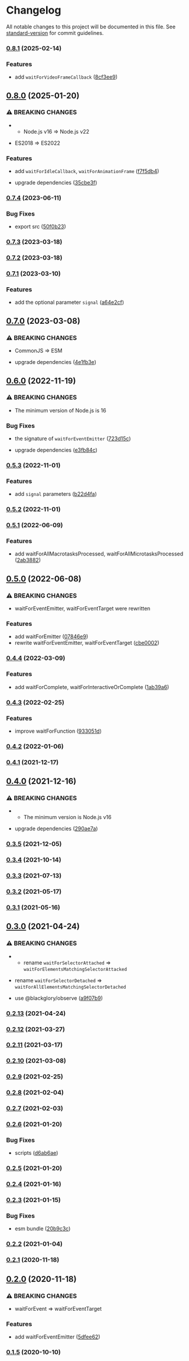 # Changelog

All notable changes to this project will be documented in this file. See [standard-version](https://github.com/conventional-changelog/standard-version) for commit guidelines.

### [0.8.1](https://github.com/BlackGlory/wait-for/compare/v0.8.0...v0.8.1) (2025-02-14)


### Features

* add `waitForVideoFrameCallback` ([8cf3ee9](https://github.com/BlackGlory/wait-for/commit/8cf3ee96b8457ae260671eab3268342c570f68ae))

## [0.8.0](https://github.com/BlackGlory/wait-for/compare/v0.7.4...v0.8.0) (2025-01-20)


### ⚠ BREAKING CHANGES

* - Node.js v16 => Node.js v22
- ES2018 => ES2022

### Features

* add `waitForIdleCallback`, `waitForAnimationFrame` ([f7f5db4](https://github.com/BlackGlory/wait-for/commit/f7f5db47d43500eaf0b5f46a38d2bea2867a7269))


* upgrade dependencies ([35cbe3f](https://github.com/BlackGlory/wait-for/commit/35cbe3fd157f963e0d6b1223492953619310d5e9))

### [0.7.4](https://github.com/BlackGlory/wait-for/compare/v0.7.3...v0.7.4) (2023-06-11)


### Bug Fixes

* export src ([50f0b23](https://github.com/BlackGlory/wait-for/commit/50f0b230dc2be9794b237fedc30c268d3f19199b))

### [0.7.3](https://github.com/BlackGlory/wait-for/compare/v0.7.2...v0.7.3) (2023-03-18)

### [0.7.2](https://github.com/BlackGlory/wait-for/compare/v0.7.1...v0.7.2) (2023-03-18)

### [0.7.1](https://github.com/BlackGlory/wait-for/compare/v0.7.0...v0.7.1) (2023-03-10)


### Features

* add the optional parameter `signal` ([a64e2cf](https://github.com/BlackGlory/wait-for/commit/a64e2cf7c41ea8049298863d43b8f2e0551c8069))

## [0.7.0](https://github.com/BlackGlory/wait-for/compare/v0.6.0...v0.7.0) (2023-03-08)


### ⚠ BREAKING CHANGES

* CommonJS => ESM

* upgrade dependencies ([4e1fb3e](https://github.com/BlackGlory/wait-for/commit/4e1fb3e9e0759e1894d8b0a1ac596507842ba2a7))

## [0.6.0](https://github.com/BlackGlory/wait-for/compare/v0.5.3...v0.6.0) (2022-11-19)


### ⚠ BREAKING CHANGES

* The minimum version of Node.js is 16

### Bug Fixes

* the signature of `waitForEventEmitter` ([723d15c](https://github.com/BlackGlory/wait-for/commit/723d15c23e254c287adc407cb7035336fec58857))


* upgrade dependencies ([e3fb84c](https://github.com/BlackGlory/wait-for/commit/e3fb84ca444bbdafca3dcf6bc724a35871f0ef96))

### [0.5.3](https://github.com/BlackGlory/wait-for/compare/v0.5.2...v0.5.3) (2022-11-01)


### Features

* add `signal` parameters ([b22d4fa](https://github.com/BlackGlory/wait-for/commit/b22d4fa03b62fe0c63015f0f3ebc952dbb22fe98))

### [0.5.2](https://github.com/BlackGlory/wait-for/compare/v0.5.1...v0.5.2) (2022-11-01)

### [0.5.1](https://github.com/BlackGlory/wait-for/compare/v0.5.0...v0.5.1) (2022-06-09)


### Features

* add waitForAllMacrotasksProcessed, waitForAllMicrotasksProcessed ([2ab3882](https://github.com/BlackGlory/wait-for/commit/2ab388225c230aa03e356d3bf6bf1d91ec045fdd))

## [0.5.0](https://github.com/BlackGlory/wait-for/compare/v0.4.4...v0.5.0) (2022-06-08)


### ⚠ BREAKING CHANGES

* waitForEventEmitter, waitForEventTarget were rewritten

### Features

* add waitForEmitter ([07846e9](https://github.com/BlackGlory/wait-for/commit/07846e9ba7958340f9638d519eddedf8360959f6))
* rewrite waitForEventEmitter, waitForEventTarget ([cbe0002](https://github.com/BlackGlory/wait-for/commit/cbe0002aa72000b58f5ea174669e71385973a5fb))

### [0.4.4](https://github.com/BlackGlory/wait-for/compare/v0.4.3...v0.4.4) (2022-03-09)


### Features

* add waitForComplete, waitForInteractiveOrComplete ([1ab39a6](https://github.com/BlackGlory/wait-for/commit/1ab39a6f1b56a290fc761b9fb76ae6361a3c3baa))

### [0.4.3](https://github.com/BlackGlory/wait-for/compare/v0.4.2...v0.4.3) (2022-02-25)


### Features

* improve waitForFunction ([933051d](https://github.com/BlackGlory/wait-for/commit/933051de2b611dba641c64c1e64ac1ce468a9035))

### [0.4.2](https://github.com/BlackGlory/wait-for/compare/v0.4.1...v0.4.2) (2022-01-06)

### [0.4.1](https://github.com/BlackGlory/wait-for/compare/v0.4.0...v0.4.1) (2021-12-17)

## [0.4.0](https://github.com/BlackGlory/wait-for/compare/v0.3.5...v0.4.0) (2021-12-16)


### ⚠ BREAKING CHANGES

* - The minimum version is Node.js v16

* upgrade dependencies ([290ae7a](https://github.com/BlackGlory/wait-for/commit/290ae7a0c01910f14d83f2f9df5f6a604082c348))

### [0.3.5](https://github.com/BlackGlory/wait-for/compare/v0.3.4...v0.3.5) (2021-12-05)

### [0.3.4](https://github.com/BlackGlory/wait-for/compare/v0.3.3...v0.3.4) (2021-10-14)

### [0.3.3](https://github.com/BlackGlory/wait-for/compare/v0.3.2...v0.3.3) (2021-07-13)

### [0.3.2](https://github.com/BlackGlory/wait-for/compare/v0.3.1...v0.3.2) (2021-05-17)

### [0.3.1](https://github.com/BlackGlory/wait-for/compare/v0.3.0...v0.3.1) (2021-05-16)

## [0.3.0](https://github.com/BlackGlory/wait-for/compare/v0.2.13...v0.3.0) (2021-04-24)


### ⚠ BREAKING CHANGES

* - rename `waitForSelectorAttached` =>
`waitForElementsMatchingSelectorAttacked`
- rename `waitForSelectorDetached` =>
`waitForAllElementsMatchingSelectorDetached`

* use @blackglory/observe ([a9f07b9](https://github.com/BlackGlory/wait-for/commit/a9f07b9be9d9011be3522b7c5f00d7bf25e81fcb))

### [0.2.13](https://github.com/BlackGlory/wait-for/compare/v0.2.12...v0.2.13) (2021-04-24)

### [0.2.12](https://github.com/BlackGlory/wait-for/compare/v0.2.11...v0.2.12) (2021-03-27)

### [0.2.11](https://github.com/BlackGlory/wait-for/compare/v0.2.10...v0.2.11) (2021-03-17)

### [0.2.10](https://github.com/BlackGlory/wait-for/compare/v0.2.9...v0.2.10) (2021-03-08)

### [0.2.9](https://github.com/BlackGlory/wait-for/compare/v0.2.8...v0.2.9) (2021-02-25)

### [0.2.8](https://github.com/BlackGlory/wait-for/compare/v0.2.7...v0.2.8) (2021-02-04)

### [0.2.7](https://github.com/BlackGlory/wait-for/compare/v0.2.6...v0.2.7) (2021-02-03)

### [0.2.6](https://github.com/BlackGlory/wait-for/compare/v0.2.5...v0.2.6) (2021-01-20)


### Bug Fixes

* scripts ([d6ab6ae](https://github.com/BlackGlory/wait-for/commit/d6ab6ae5f0c13c987510ebcd1f2f9c381bc3837d))

### [0.2.5](https://github.com/BlackGlory/wait-for/compare/v0.2.4...v0.2.5) (2021-01-20)

### [0.2.4](https://github.com/BlackGlory/wait-for/compare/v0.2.3...v0.2.4) (2021-01-16)

### [0.2.3](https://github.com/BlackGlory/wait-for/compare/v0.2.2...v0.2.3) (2021-01-15)


### Bug Fixes

* esm bundle ([20b9c3c](https://github.com/BlackGlory/wait-for/commit/20b9c3caf996f84c22d4aaecee45e2242d2c8dc0))

### [0.2.2](https://github.com/BlackGlory/wait-for/compare/v0.2.1...v0.2.2) (2021-01-04)

### [0.2.1](https://github.com/BlackGlory/wait-for/compare/v0.2.0...v0.2.1) (2020-11-18)

## [0.2.0](https://github.com/BlackGlory/wait-for/compare/v0.1.5...v0.2.0) (2020-11-18)


### ⚠ BREAKING CHANGES

* waitForEvent => waitForEventTarget

### Features

* add waitForEventEmitter ([5dfee62](https://github.com/BlackGlory/wait-for/commit/5dfee62ccc2173008712bc5554f98b28b8d6cd51))

### [0.1.5](https://github.com/BlackGlory/wait-for/compare/v0.1.4...v0.1.5) (2020-10-10)
